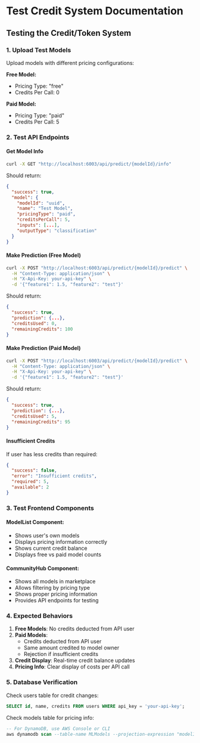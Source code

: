 # Test Credit System Documentation

## Testing the Credit/Token System

### 1. Upload Test Models

Upload models with different pricing configurations:

**Free Model:**
- Pricing Type: "free"
- Credits Per Call: 0

**Paid Model:**
- Pricing Type: "paid" 
- Credits Per Call: 5

### 2. Test API Endpoints

#### Get Model Info
```bash
curl -X GET "http://localhost:6003/api/predict/{modelId}/info"
```

Should return:
```json
{
  "success": true,
  "model": {
    "modelId": "uuid",
    "name": "Test Model",
    "pricingType": "paid",
    "creditsPerCall": 5,
    "inputs": [...],
    "outputType": "classification"
  }
}
```

#### Make Prediction (Free Model)
```bash
curl -X POST "http://localhost:6003/api/predict/{modelId}/predict" \
  -H "Content-Type: application/json" \
  -H "X-Api-Key: your-api-key" \
  -d '{"feature1": 1.5, "feature2": "test"}'
```

Should return:
```json
{
  "success": true,
  "prediction": {...},
  "creditsUsed": 0,
  "remainingCredits": 100
}
```

#### Make Prediction (Paid Model)
```bash
curl -X POST "http://localhost:6003/api/predict/{modelId}/predict" \
  -H "Content-Type: application/json" \
  -H "X-Api-Key: your-api-key" \
  -d '{"feature1": 1.5, "feature2": "test"}'
```

Should return:
```json
{
  "success": true,
  "prediction": {...},
  "creditsUsed": 5,
  "remainingCredits": 95
}
```

#### Insufficient Credits
If user has less credits than required:
```json
{
  "success": false,
  "error": "Insufficient credits",
  "required": 5,
  "available": 2
}
```

### 3. Test Frontend Components

#### ModelList Component:
- Shows user's own models
- Displays pricing information correctly
- Shows current credit balance
- Displays free vs paid model counts

#### CommunityHub Component:
- Shows all models in marketplace
- Allows filtering by pricing type
- Shows proper pricing information
- Provides API endpoints for testing

### 4. Expected Behaviors

1. **Free Models**: No credits deducted from API user
2. **Paid Models**: 
   - Credits deducted from API user
   - Same amount credited to model owner
   - Rejection if insufficient credits
3. **Credit Display**: Real-time credit balance updates
4. **Pricing Info**: Clear display of costs per API call

### 5. Database Verification

Check users table for credit changes:
```sql
SELECT id, name, credits FROM users WHERE api_key = 'your-api-key';
```

Check models table for pricing info:
```sql
-- For DynamoDB, use AWS Console or CLI
aws dynamodb scan --table-name MLModels --projection-expression "modelId,pricingType,creditsPerCall"
```